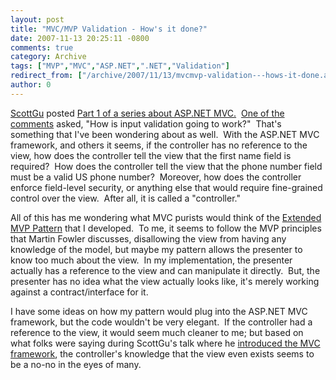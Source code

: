 ```yaml
---
layout: post
title: "MVC/MVP Validation - How's it done?"
date: 2007-11-13 20:25:11 -0800
comments: true
category: Archive
tags: ["MVP","MVC","ASP.NET",".NET","Validation"]
redirect_from: ["/archive/2007/11/13/mvcmvp-validation---hows-it-done.aspx/"]
author: 0
---
```

<!-- more -->
<p><a href="http://weblogs.asp.net/scottgu" target="_blank">ScottGu</a> posted <a href="http://weblogs.asp.net/scottgu/archive/2007/11/13/asp-net-mvc-framework-part-1.aspx" target="_blank">Part 1 of a series about ASP.NET MVC.</a>  <a href="http://weblogs.asp.net/scottgu/archive/2007/11/13/asp-net-mvc-framework-part-1.aspx#5123608" target="_blank">One of the comments</a> asked, "How is input validation going to work?"  That's something that I've been wondering about as well.  With the ASP.NET MVC framework, and others it seems, if the controller has no reference to the view, how does the controller tell the view that the first name field is required?  How does the controller tell the view that the phone number field must be a valid US phone number?  Moreover, how does the controller enforce field-level security, or anything else that would require fine-grained control over the view.  After all, it is called a "controller."</p>  <p>All of this has me wondering what MVC purists would think of the <a href="http://blog.jeffhandley.com/archive/2007/11/09/an-extended-mvp-pattern-mvp-validation.aspx" target="_blank">Extended MVP Pattern</a> that I developed.  To me, it seems to follow the MVP principles that Martin Fowler discusses, disallowing the view from having any knowledge of the model, but maybe my pattern allows the presenter to know too much about the view.  In my implementation, the presenter actually has a reference to the view and can manipulate it directly.  But, the presenter has no idea what the view actually looks like, it's merely working against a contract/interface for it.</p>  <p>I have some ideas on how my pattern would plug into the ASP.NET MVC framework, but the code wouldn't be very elegant.  If the controller had a reference to the view, it would seem much cleaner to me; but based on what folks were saying during ScottGu's talk where he <a href="http://weblogs.asp.net/scottgu/archive/2007/10/14/asp-net-mvc-framework.aspx" target="_blank">introduced the MVC framework</a>, the controller's knowledge that the view even exists seems to be a no-no in the eyes of many.</p>
